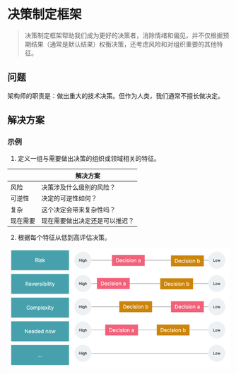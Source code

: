 # 决策制定框架

> 决策制定框架帮助我们成为更好的决策者，消除情绪和偏见，并不仅根据预期结果（通常是默认结果）权衡决策，还考虑风险和对组织重要的其他特征。

## 问题

架构师的职责是：做出重大的技术决策。但作为人类，我们通常不擅长做决定。

## 解决方案

### 示例

1. 定义一组与需要做出决策的组织或领域相关的特征。

|      | 解决方案            |
|------|-----------------|
| 风险   | 决策涉及什么级别的风险？    |
| 可逆性  | 决定的可逆性如何？       |
| 复杂   | 这个决定会带来复杂性吗？    |
| 现在需要 | 现在需要做出决定还是可以推迟？ |


2. 根据每个特征从低到高评估决策。 

![Assess Decision](../images/assess-decision.png)

